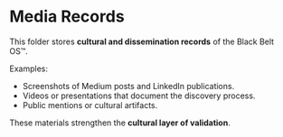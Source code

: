 # Media Records

This folder stores **cultural and dissemination records** of the Black Belt OS™.

Examples:
- Screenshots of Medium posts and LinkedIn publications.
- Videos or presentations that document the discovery process.
- Public mentions or cultural artifacts.

These materials strengthen the **cultural layer of validation**.
